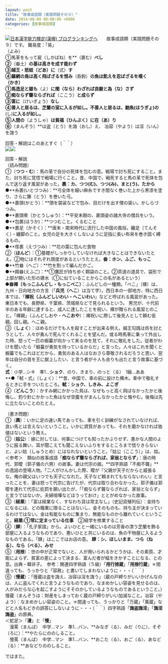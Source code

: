 ```yaml
---
layout: post
title: "故事成語類（実践問題その９）"
date: 2014-08-09 00:00:00 +0900
categories: [故事成語類]
---
```


[![](/syuusyuu9701/assets/images/故事成語類（実践問題その９）-br_c_3028_1.gif)](http://blog.with2.net/link.php?1659096:3028 "日本漢字能力検定(漢検) ブログランキングへ")[日本漢字能力検定(漢検) ブログランキングへ](http://blog.with2.net/link.php?1659096:3028)　　故事成語類（実践問題その９）です。 難易度：「易」  
（よみ）  
①馬革をもって屍（しかばね）を**（裹む）**べし  
②**（畚土）**の基は高きを成す能わず  
③越王・怒蛙（どあ）に**（式）**す　  
④羅網の鳥は高く飛ばざるを恨み**（呑鉤）**の魚は飢えを忍ばざるを嘆く  
（かき）  
①馬逸足と雖も**（よ）**に閑（なら）わざれば良駿と為（な）さず  
②痴ならず聾ならざれば**（ここう）**と成らず  
③富に**（けいぎょう）**なし  
④善人と居るは、芝蘭の室に入るが如し。不善人と居るは、鮑魚(ほうぎょ)の**(し)**に入るが如し。   
⑤人間の**（ようしゃ）**は貧福（ひんぶく）に在（あ）り  
⑥**（まんぞう）**は盗（とう）を誨（おし）え、 冶容（やよう）は淫（いん）を誨う   
  
回答・解説はこのあとすぐ（＾＾）  
![](https://blogimg.goo.ne.jp/user_image/70/2d/e21b3d95cfb4e6a7431debcbe5b54fa8.jpg)![](https://blogimg.goo.ne.jp/user_image/34/e9/34634d369a8686dd7758c456d815952d.jpg)  
  
回答・解説  
（読み問題）  
①（**つつ・む**）：馬の革で自分の死体を包むの意。戦場で討ち死にすること。また、討ち死に覚悟で戦場に行くこと。昔、中国で、戦死すると馬の革で死体を包んで送り返す風習があった。**裹：カ、つつ(む)、つつ(み)、まと(う)、たから**  
●**糸裹(いとづつみ)：**弓全体を細い麻糸ですき間なく巻いた上から黒漆を塗り、さらに籐（とう）を巻いた弓。  
●**裹頭(かとう）：**頭を袈裟などで包み、目だけを出す僧の装い。かしらづつみ。  
●**裹頭衆（かとうしゅう）：**平安末期の、裹頭姿の諸大寺の僧兵をいう。  
●**包裹(ほうか)：**つつむこと。くるむこと  
●**裹足（かそく）：**唐末・南宋時代に流行した中国の風俗。纏足（てんそく）・纏脚のこと。女児の足を大きくしないように足指に長い布帛を巻き固く縛るもの。  
●**荏裹（えづつみ）：**花の葉に包んだ食物  
②（**ほんど**）：①基礎がしっかりしていなければ大きなことはできないたとえ。②物にはそれぞれ限度があるというたとえ。**畚：ホン、ふご、もっこ**  
●**竹畚（へご）：**竹を割って編んだかご。  
●**餌畚(えふご)：**①鷹匠が持ち歩く餌袋のこと。②茶道の道具で、袋形で上部が開いた形の建水（①に似ていることからこの名があるという）  
●**畚褌（もっこふんどし・もっこべこ）**：ふんどしの一種類。「べこ」（褌）は、九州・日向地方の方言（「**兵児（へこ**）は当て字）。西日本の一部地方、特に西日本では、「**褌祝（ふんどしいわい・へこいわい**」などと呼ばれる風習があった。 東日本でも、長野県、千葉県、茨城県などで見られるという。 男児が、十代前半のある年齢に達すると、成人に達したことを祝い、褌が贈られる風習とのこと。「褌親」（ふんどしおや・**へこおや**）：褌祝いに際して後見人として頼む仮親。回し親。へこ親。  
③（**しょく**）：ほめるだけでも人を殺すことが出来る例え。越王勾践は呉を討とうとして、人々が勇んで死んでくれることを望んだ。或る時馬車に乗って外出した時、怒って一匹の蝦蟇が向かって来るのを見て、それに敬礼をした。従者がわけを聞いたら「蝦蟇が勇気を持っているからだ」と言った。人々はこれを聞くと蝦蟇でもこれほどだから、勇気のある人はなおさら尊敬されるだろうと思い、翌年は自分の首を王に献上したい、と言う者が十人も余りも出たと言う故事に基づく。  
**式**：小学…シキ　準1…**ショク**、のり、きまり、のっと（る）　1級…ああ  
**●「軾・式」（しょく）：**昔、中国で、車の前に設けた横木。車中で敬礼するときに手をついたところ。**軾：ショク、しきみ、よこぎ**  
④（**どんこう**）：かすみ網にかかった鳥は、なぜもっと高く飛ばなかったかと後悔し、釣り針にかかった魚はなぜ空腹をがまんしなかったかと悔やむ。後悔は先に立たないことのたとえ。  
  
（書き問題）   
①（**輿**）：いかに足の速い馬であっても、車を引く訓練がなされていなければ、良い馬とは言えないということ。いかに資質があっても、それを磨かなければ価値はないという教え。   
②（**姑公**）：嫁に対しては、何事につけても知ったかぶりせず、愚かな人間のように振る舞い、耳が聞こえても聞こえないふりをするところまで悟りきらないと、よい姑（しゅうとめ）にはなれないということ。「姑公（ここう）」は、姑。＜参考＞　類似の故事成語「**痴ならず聾ならざれば、家翁とならず**」：唐の時代、郭曖（郭子儀の六男）の故事。妻は代宗の娘。**四字熟語「不痴不聾」**の逸話の登場人物。「二人がけんかした際、曖が『父親が天子だからと威張るな。俺の親父はいつでも天子になれた。天子など頼まれてもならないわい』と言ったことを、妻は怒って代宗に告げたが、代宗は取り合わなかった。郭子儀は郭曖を連れて代宗に処罰を願い出たが、「「痴ならず聾ならざれば、家翁とならず」と言うではないか。夫婦喧嘩などほうっておけ」ととがめなかった故事。  
③（**経業**）：「富は経業なく、すなわち貨は常主なし」（史記貨殖列伝）：金持ちになるには、どの職業に限ることはないし、金そのものも、持ち主が決まっているわけではない。金は有能なものに集まり、無能なものから離れていくということ。**経業:①常に定まっている仕事**　②経学を修業すること  
④（**肆**）：「孔子家語」から。よいひとと一緒にいるのは芳香の漂う芝蘭を飾る部屋に入るようなものであり、悪いひとと共にいるのは、魚の干物屋に入るようなものである。「肆」はここではお店の意。 **肆：シ、ほしいまま、つら（ねる）、なら（べる）、みせ**  
⑤（**用捨**）：世の中が正常でないと、人が用いられるかどうかは、その素質、才能によらず、貧富の差によって決まる、富んだ者が幅をきかすことになる、との意。出典・韓非子。　参考：関連四字熟語（５級）「**用行捨蔵**」「**用捨行蔵**」＊間違っても、うっかりと「容赦」と書いてしまわないように・・・（＾＾）  
⑥（**慢蔵**）：「慢蔵は盗を誨え、冶容は淫を誨う」（蔵の戸締りがいいかげんなのは、人に盗んでくれと言うようなものであり、なまめかしい容姿を見せるのは、人がみだらな心を起こすようにそそのかしているようなものであるということ。）慢蔵（まんぞうは：財産をしまっておく蔵の戸締りがいい加減なこと。冶容（やよう）：なまめかしい容姿のこと。＊間違っても、うっかりと「万蔵」「萬蔵」などと人名もどきの誤答にしないように・・・（＾＾）四字熟語「**誨盗誨淫**」「**誨淫誨盗**」の原典。  
＜蛇足＞「**漫**」と「**慢**」  
　漫罵（まんば）　中学…マン　準1…バン、**みなぎ（る）、みだ（りに）、そぞ（ろに）：**やたらにののしること。  
　慢罵（まんば）　中学…マン　準1…バン、**おこた（る）、おご（る）、あなど（る）：**あなどりののしること。  
  
ではまた。   
  